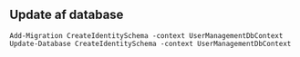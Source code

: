 ﻿## Update af database

```
Add-Migration CreateIdentitySchema -context UserManagementDbContext
Update-Database CreateIdentitySchema -context UserManagementDbContext
```